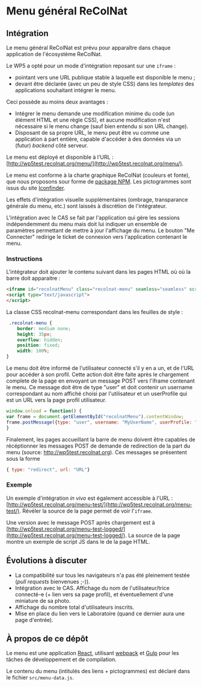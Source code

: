 # Menu général ReColNat

## Intégration

Le menu général ReColNat est prévu pour apparaître dans chaque application de l'écosystème ReColNat.

Le WP5 a opté pour un mode d'intégration reposant sur une ``iframe`` :

- pointant vers une URL publique stable à laquelle est disponible le menu ;
- devant être déclarée (avec un peu de style CSS) dans les *templates* des applications souhaitant intégrer le menu.

Ceci possède au moins deux avantages :

- Intégrer le menu demande une modification minime du code (un élément HTML et une règle CSS), et aucune modification n'est nécessaire si le menu change (sauf bien entendu si son URL change).
- Disposant de sa propre URL, le menu peut être vu comme une application à part entière, capable d'accéder à des données via un (futur) *backend* côté serveur.

Le menu est déployé et disponible à l'URL : [http://wp5test.recolnat.org/menu/](http://wp5test.recolnat.org/menu/).

Le menu est conforme à la charte graphique ReColNat (couleurs et fonte), que nous proposons sour forme de [package NPM](https://github.com/Amleth/recolnat-style-guide). Les pictogrammes sont issus du site [Iconfinder](https://www.iconfinder.com/).

Les effets d'intégration visuelle supplémentaires (ombrage, transparance générale du menu, etc.) sont laissés à discrétion de l'intégrateur.

L'intégration avec le CAS se fait par l'application qui gère les sessions indépendemment du menu mais doit lui indiquer un ensemble de paramètres permettant de mettre à jour l'affichage du menu. Le bouton "Me Connecter" redirige le ticket de connexion vers l'application contenant le menu.

### Instructions
L'intégrateur doit ajouter le contenu suivant dans les pages HTML où où la barre doit apparaitre :

```HTML
<iframe id="recolnatMenu" class="recolnat-menu" seamless="seamless" scrolling="no" src="http://wp5test.recolnat.org/menu/"></iframe>
<script type="text/javascript">
</script>
```

La classe CSS recolnat-menu correspondant dans les feuilles de style :

```CSS
 .recolnat-menu {
    border: medium none;
    height: 35px;
    overflow: hidden;
    position: fixed;
    width: 100%;
}
```

Le menu doit être informé de l'utilisateur connecté s'il y en a un, et de l'URL pour accéder à son profil. Cette action doit être faite après le chargement complete de la page en envoyant un message POST vers l'iframe contenant le menu. Ce message doit être de type "user" et doit contenir un username correspondant au nom affiché choisi par l'utilisateur et un userProfile qui est un URL vers la page profil utilisateur.
```Javascript
window.onload = function() {
var frame = document.getElementById("recolnatMenu").contentWindow;
frame.postMessage({type: "user", username: "MyUserName", userProfile: "http://foo.bar.com/myProfile"}, "http://wp5test.recolnat.org/menu/");
}
```

Finalement, les pages accueillant la barre de menu doivent être capables de récéptionner les messages POST de demande de redirection de la part du menu (source: http://wp5test.recolnat.org). Ces messages se présentent sous la forme
```Javascript
{ type: "redirect", url: "URL"}
```
### Exemple

Un exemple d'intégration *in vivo* est également accessible à l'URL : [http://wp5test.recolnat.org/menu-test/](http://wp5test.recolnat.org/menu-test/). Révéler la source de la page permet de voir l'``iframe``.

Une version avec le message POST après chargement est à [http://wp5test.recolnat.org/menu-test-logged/](http://wp5test.recolnat.org/menu-test-logged/). La source de la page montre un exemple de script JS dans le <head> de la page HTML.

## Évolutions à discuter

- La compatibilité sur tous les navigateurs n'a pas été pleinement testée (*pull requests* bienvenues ;-)).
- Intégration avec le CAS. Affichage du nom de l'utilisateur/trice connecté-e (+ lien vers sa page profil), et éventuellement d'une miniature de sa photo.
- Affichage du nombre total d'utilisateurs inscrits.
- Mise en place du lien vers le Laboratoire (quand ce dernier aura une page d'entrée).

## À propos de ce dépôt

Le menu est une application [React](http://facebook.github.io/react/), utilisant [webpack](http://webpack.github.io/) et [Gulp](http://gulpjs.com/) pour les tâches de développement et de compilation.

Le contenu du menu (intitulés des liens + pictogrammes) est déclaré dans le fichier ``src/menu-data.js``.